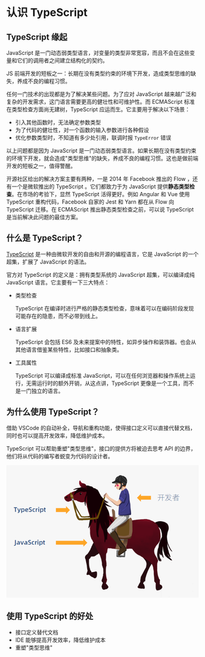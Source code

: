 # 认识 TypeScript

## TypeScript 缘起

JavaScript 是一门动态弱类型语言，对变量的类型非常宽容，而且不会在这些变量和它们的调用者之间建立结构化的契约。

JS 前端开发的短板之一：长期在没有类型约束的环境下开发，造成类型思维的缺失，养成不良的编程习惯。

任何一门技术的出现都是为了解决某些问题。为了应对 JavaScript 越来越广泛和复杂的开发需求，这门语言需要更高的健壮性和可维护性。而 ECMAScript 标准在类型检查方面尚无建树，TypeScript 应运而生。它主要用于解决以下场景：

- 引入其他函数时，无法确定参数类型
- 为了代码的健壮性，对一个函数的输入参数进行各种假设
- 优化参数类型时，不知道有多少处引用，联调时报 `TypeError` 错误

以上问题都是因为 JavaScript 是一门动态弱类型语言。如果长期在没有类型约束的环境下开发，就会造成"类型思维"的缺失，养成不良的编程习惯。这也是做前端开发的短板之一，值得警醒。

开源社区给出的解决方案主要有两种，一是 2014 年 Facebook 推出的 Flow ，还有一个是微软推出的 TypeScript 。它们都致力于为 JavaScript 提供**静态类型检查**。在市场的考验下，显然 TypeScript 活得更好。例如 Angular 和 Vue 使用 TypeScript 重构代码，Facebook 自家的 Jest 和 Yarn 都在从 Flow 向 TypeScript 迁移。在 ECMAScript 推出静态类型检查之前，可以说 TypeScript 是当前解决此问题的最佳方案。

## 什么是 TypeScript？

[TypeScript](https://github.com/Microsoft/TypeScript) 是一种由微软开发的自由和开源的编程语言，它是 JavaScript 的一个超集，扩展了 JavaScript 的语法。

官方对 TypeScript 的定义是：拥有类型系统的 JavaScript 超集，可以编译成纯 JavaScript 语言。它主要有一下三大特点：

- 类型检查

  TypeScript 在编译时进行严格的静态类型检查，意味着可以在编码阶段发现可能存在的隐患，而不必带到线上。

- 语言扩展

  TypeScript 会包括 ES6 及未来提案中的特性，如异步操作和装饰器。也会从其他语言借鉴某些特性，比如接口和抽象类。

- 工具属性

  TypeScript 可以编译成标准 JavaScript，可以在任何浏览器和操作系统上运行，无需运行时的额外开销，从这点讲，TypeScript 更像是一个工具，而不是一门独立的语言。

## 为什么使用 TypeScript？

借助 VSCode 的自动补全，导航和重构功能，使得接口定义可以直接代替文档，同时也可以提高开发效率，降低维护成本。

TypeScript 可以帮助重塑"类型思维"，接口的提供方将被迫去思考 API 的边界，他们将从代码的编写者蜕变为代码的设计者。

![ts_003410.png](../img/ts_003410.png)

## 使用 TypeScript 的好处

- 接口定义替代文档
- IDE 能够提高开发效率，降低维护成本
- 重塑"类型思维"
